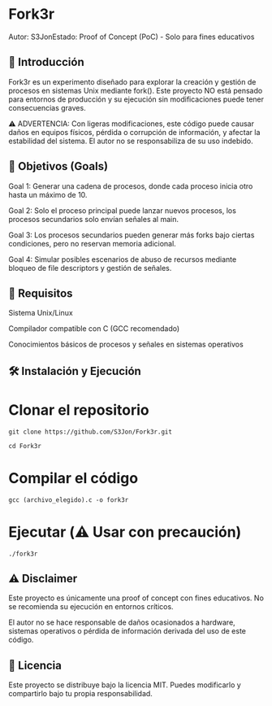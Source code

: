 Fork3r
======

Autor: S3JonEstado: Proof of Concept (PoC) - Solo para fines educativos

🚀 Introducción
------

Fork3r es un experimento diseñado para explorar la creación y gestión de procesos en sistemas Unix mediante fork(). Este proyecto NO está pensado para entornos de producción y su ejecución sin modificaciones puede tener consecuencias graves.

⚠️ ADVERTENCIA: Con ligeras modificaciones, este código puede causar daños en equipos físicos, pérdida o corrupción de información, y afectar la estabilidad del sistema. El autor no se responsabiliza de su uso indebido.

🎯 Objetivos (Goals)
------

Goal 1: Generar una cadena de procesos, donde cada proceso inicia otro hasta un máximo de 10.

Goal 2: Solo el proceso principal puede lanzar nuevos procesos, los procesos secundarios solo envían señales al main.

Goal 3: Los procesos secundarios pueden generar más forks bajo ciertas condiciones, pero no reservan memoria adicional.

Goal 4: Simular posibles escenarios de abuso de recursos mediante bloqueo de file descriptors y gestión de señales.

🔧 Requisitos
------

Sistema Unix/Linux

Compilador compatible con C (GCC recomendado)

Conocimientos básicos de procesos y señales en sistemas operativos

🛠️ Instalación y Ejecución
------

# Clonar el repositorio
```
git clone https://github.com/S3Jon/Fork3r.git
```
```
cd Fork3r
```

# Compilar el código
```
gcc (archivo_elegido).c -o fork3r
```

# Ejecutar (⚠️ Usar con precaución)
```
./fork3r
```

⚠️ Disclaimer
------

Este proyecto es únicamente una proof of concept con fines educativos. No se recomienda su ejecución en entornos críticos.

El autor no se hace responsable de daños ocasionados a hardware, sistemas operativos o pérdida de información derivada del uso de este código.

📜 Licencia
------

Este proyecto se distribuye bajo la licencia MIT. Puedes modificarlo y compartirlo bajo tu propia responsabilidad.

